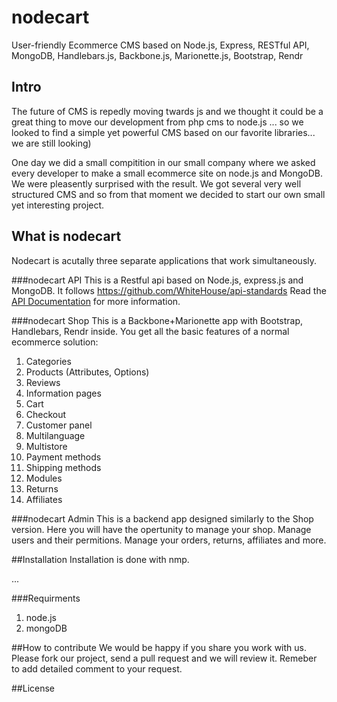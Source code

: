 # nodecart
User-friendly Ecommerce CMS based on Node.js, Express, RESTful API, MongoDB, Handlebars.js, Backbone.js, Marionette.js, Bootstrap, Rendr

## Intro
The future of CMS is repedly moving twards js and we thought it could be a great thing to move our development from php cms to node.js ... so we looked to find a simple yet powerful CMS based on our favorite libraries... we are still looking)

One day we did a small compitition in our small company where we asked every developer to make a small ecommerce site on node.js and MongoDB. We were pleasently surprised with the result. We got several very well structured CMS and so from that moment we decided to start our own small yet interesting project. 

## What is nodecart
Nodecart is acutally three separate applications that work simultaneously. 

###nodecart API
This is a Restful api based on Node.js, express.js and MongoDB. It follows https://github.com/WhiteHouse/api-standards
Read the [API Documentation](https://anypoint.mulesoft.com/apiplatform/dreamvention/#/portals/organizations/227a8df6-29cc-43ce-a7d1-12a03c58e2f3/apis/71445/versions/74618) for more information.

###nodecart Shop
This is a Backbone+Marionette app with Bootstrap, Handlebars, Rendr inside. You get all the basic features of a normal ecommerce solution:
1. Categories
2. Products (Attributes, Options)
3. Reviews
4. Information pages
3. Cart
4. Checkout
5. Customer panel
6. Multilanguage
7. Multistore
8. Payment methods
9. Shipping methods
10. Modules 
11. Returns
12. Affiliates

###nodecart Admin
This is a backend app designed similarly to the Shop version. Here you will have the opertunity to manage your shop. 
Manage users and their permitions. Manage your orders, returns, affiliates and more.

##Installation
Installation is done with nmp.

...

###Requirments
1. node.js
2. mongoDB

##How to contribute
We would be happy if you share you work with us. Please fork our project, send a pull request and we will review it. Remeber to add detailed comment to your request. 

##License 

